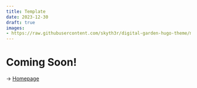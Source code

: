 ```yaml
---
title: Template
date: 2023-12-30
draft: true
images: 
- https://raw.githubusercontent.com/skyth3r/digital-garden-hugo-theme/main/images/digital-garden-logo.png
---
```


# Coming Soon!

→ [Homepage](/)